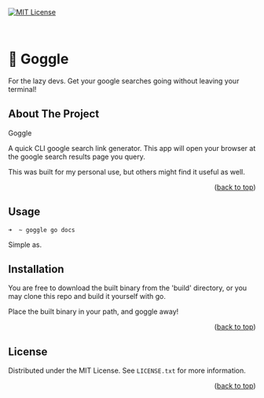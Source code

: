 <!-- Improved compatibility of back to top link: See: https://github.com/othneildrew/Best-README-Template/pull/73 -->
<a name="readme-top"></a>


<!-- PROJECT SHIELDS -->
<!--
*** I'm using markdown "reference style" links for readability.
*** Reference links are enclosed in brackets [ ] instead of parentheses ( ).
*** See the bottom of this document for the declaration of the reference variables
*** for contributors-url, forks-url, etc. This is an optional, concise syntax you may use.
*** https://www.markdownguide.org/basic-syntax/#reference-style-links
-->
[![MIT License][license-shield]][license-url]



<!-- PROJECT LOGO -->
<br />
<div align="left">

<h1 align="left">💪 Goggle</h1>

  <p align="left">
    For the lazy devs. Get your google searches going without leaving your terminal!
    <br />
  </p>
</div>



<!-- ABOUT THE PROJECT -->
## About The Project

Goggle

A quick CLI google search link generator. This app will open your browser at the google search results page you query.

This was built for my personal use, but others might find it useful as well.

<p align="right">(<a href="#readme-top">back to top</a>)</p>



<!-- GETTING STARTED -->
## Usage

~~~
➜  ~ goggle go docs                                   
~~~
Simple as.

## Installation

You are free to download the built binary from the 'build' directory, or you may clone this repo and build it yourself with go.

Place the built binary in your path, and goggle away!

<p align="right">(<a href="#readme-top">back to top</a>)</p>


<!-- LICENSE -->
## License

Distributed under the MIT License. See `LICENSE.txt` for more information.

<p align="right">(<a href="#readme-top">back to top</a>)</p>


<!-- MARKDOWN LINKS & IMAGES -->
<!-- https://www.markdownguide.org/basic-syntax/#reference-style-links -->
[license-shield]: https://img.shields.io/github/license/jfajardo5/goggle.svg?style=for-the-badge
[license-url]: https://github.com/jfajardo5/goggle/blob/master/LICENSE.txt

